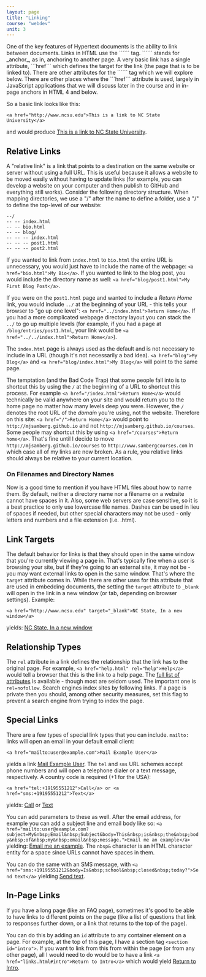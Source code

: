 ```yaml
---
layout: page
title: "Linking"
course: "webdev"
unit: 3
---
```

<section id="intro">
One of the key features of Hypertext documents is the ability to link between documents. Links in HTML use the ```<a>``` tag. ```<a>``` stands for _anchor_, as in, anchoring to another page. A very basic link has a single attribute, ```href``` which defines the target for the link (the page that is to be linked to). There are other attributes for the ```<a>``` tag which we will explore below. There are other places where the ```href``` attribute is used, largely in JavaScript applications that we will discuss later in the course and in in-page anchors in HTML 4 and below. 

So a basic link looks like this:

	<a href="http://www.ncsu.edu">This is a link to NC State University</a>

and would produce
<a href="http://www.ncsu.edu">This is a link to NC State University</a>.
</section>

## Relative Links
A "relative link" is a link that points to a destination on the same website or server without using a full URL. This is useful because it allows a website to be moved easily without having to update links (for example, you can develop a website on your computer and then publish to GitHub and everything still works). Consider the following directory structure. When mapping directories, we use a "/" after the name to define a folder, use a "/" to define the top-level of our website:

	--/
	-- -- index.html
	-- -- bio.html
	-- -- blog/
	-- -- -- index.html
	-- -- -- post1.html
	-- -- -- post2.html

If you wanted to link from ```index.html``` to ```bio.html``` the entire URL is unnecessary, you would just have to include the name of the webpage: ```<a href="bio.html">My Bio</a>```. If you wanted to link to the blog post, you would include the directory name as well: ```<a href="blog/post1.html">My First Blog Post</a>```. 

If you were on the ```post1.html``` page and wanted to include a _Return Home_ link, you would include ```../``` at the beginning of your URL - this tells your browser to "go up one level": ```<a href="../index.html">Return Home</a>```. If you had a more complicated webpage directory layout you can stack the ```../``` to go up multiple levels (for example, if you had a page at ```/blog/entries/post1.html```, your link would be ```<a href="../../index.html">Return Home</a>```).

The ```index.html``` page is always used as the default and is not necessary to include in a URL (though it's not necessarily a bad idea). ```<a href="blog">My Blog</a>``` and ```<a href="blog/index.html">My Blog</a>``` will point to the same page.

The temptation (and the Bad Code Trap) that some people fall into is to shortcut this by using the ```/``` at the beginning of a URL to shortcut this process. For example ```<a href="/index.html">Return Home</a>``` would technically be valid anywhere on your site and would return you to the home page no matter how many levels deep you were. However, the ```/``` denotes the root URL of the *domain* you're using, not the website. Therefore on this site: ```<a href="/">Return Home</a>``` would point to ```http://mjsamberg.github.io``` and not ```http://mjsamberg.github.io/courses```. Some people may shortcut this by using ```<a href="/courses">Return home</a>```. That's fine until I decide to move ```http://mjsamberg.github.io/courses``` to ```http://www.sambergcourses.com``` in which case all of my links are now broken. As a rule, you relative links should always be relative to your current location.

### On Filenames and Directory Names
Now is a good time to mention if you have HTML files about how to name them. By default, neither a directory name nor a filename on a website cannot have spaces in it. Also, some web servers are case sensitive, so it is a best practice to only use lowercase file names. Dashes can be used in lieu of spaces if needed, but other special characters may not be used - only letters and numbers and a file extension (i.e. .html).

## Link Targets
The default behavior for links is that they should open in the same window that you're currently viewing a page in. That's typically fine when a user is browsing your site, but if they're going to an external site, it may not be - you may want external links to open in the same window. That's where the ```target``` attribute comes in. While there are other uses for this attribute that are used in embedding documents, the setting the ```target``` attribute to ```_blank``` will open in the link in a new window (or tab, depending on browser settings). Example:

	<a href="http://www.ncsu.edu" target="_blank">NC State, In a new window</a>

yields: <a href="http://www.ncsu.edu" target="_blank">NC State, In a new window</a>

## Relationship Types
The ```rel``` attribute in a link defines the relationship that the link has to the original page. For example, ```<a href="help.html" rel="help">Help</a>``` would tell a browser that this is the link to a help page. The [full list of attributes](https://developer.mozilla.org/en-US/docs/Web/HTML/Link_types) is available - though most are seldom used. The important one is ```rel=nofollow```. Search engines index sites by following links. If a page is private then you should, among other security measures, set this flag to prevent a search engine from trying to index the page.

## Special Links
There are a few types of special link types that you can include. ```mailto:``` links will open an email in your default email client:

	<a href="mailto:user@example.com">Mail Example User</a>

yields a link <a href="mailto:user@example.com">Mail Example User</a>. The ```tel``` and ```sms``` URL schemes accept phone numbers and will open a telephone dialer or a text message, respectively. A country code is required (+1 for the USA):

	<a href="tel:+19195551212">Call</a> or <a href="sms:+19195551212">Text</a>

yields: <a href="tel:+19195551212">Call</a> or <a href="sms:+19195551212">Text</a>

You can add parameters to these as well. After the email address, for example you can add a subject line and email body like so:
	```<a href="mailto:user@example.com?subject=My&nbsp;Email&nbsp;Subject&body=This&nbsp;is&nbsp;the&nbsp;body&nbsp;of&nbsp;my&nbsp;email&nbsp;message.">Email me an example</a>```
yielding: <a href="mailto:user@example.com?subject=My&nbsp;Email&nbsp;Subject&body=This&nbsp;is&nbsp;the&nbsp;body&nbsp;of&nbsp;my&nbsp;email&nbsp;message.">Email me an example</a>. The ```nbsp&``` character is an HTML character entity for a space since URLs cannot have spaces in them.

You can do the same with an SMS message, with ```<a href="sms:+19195551212&body=Is&nbsp;school&nbsp;closed&nbsp;today?">Send text</a>``` yielding <a href="sms:+19195551212&body=Is&nbsp;school&nbsp;closed&nbsp;today?">Send text</a>.

## In-Page Links
If you have a long page (like an FAQ page), sometimes it's good to be able to have links to different points on the page (like a list of questions that link to responses further down, or a link that returns to the top of the page).

You can do this by adding an ```id``` attribute to any container element on a page. For example, at the top of this page, I have a section tag ```<section id="intro">```. If you want to link from this from within the page (or from any other page), all I would need to do would be to have a link ```<a href="links.html#intro">Return to Intro</a>``` which would yield <a href="links.html#intro">Return to Intro</a>.
